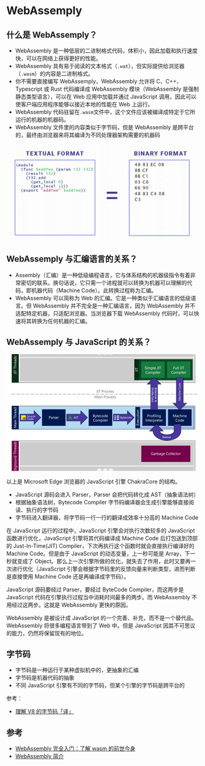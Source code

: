 # WebAssemply

## 什么是 WebAssemply？

- WebAssembly 是一种低层的二进制格式代码，体积小，因此加载和执行速度快，可以在网络上获得更好的性能。
- WebAssembly 具有易于阅读的文本格式（`.wat`），但实际提供给浏览器（`.wasm`）的内容是二进制格式。
- 你不需要直接编写 WebAssemply，WebAssembly 允许将 C、C++、Typescript 或 Rust 代码编译成 WebAssembly 模块（WebAssembly 是强制静态类型语言），可以在 Web 应用中加载并通过 JavaScript 调用，因此可以使客户端应用程序能够以接近本地的性能在 Web 上运行。
- WebAssembly 代码驻留在`.wasm`文件中，这个文件应该被编译成特定于它所运行的机器的机器码。
- WebAssembly 文件里的内容类似于字节码，但是 WebAssembly 是跨平台的，最终由浏览器来将其编译为不同处理器架构需要的机器码

![WebAssembly 的文本格式和二进制格式](./images/textual-and-binary-format.png)

## WebAssemply 与汇编语言的关系？

- Assembly（汇编）是一种低级编程语言，它与体系结构的机器级指令有着非常密切的联系。换句话说，它只需一个进程就可以转换为机器可以理解的代码，即机器代码（Machine Code）。此转换过程称为汇编。
- WebAssembly 可以简称为 Web 的汇编。它是一种类似于汇编语言的低级语言。但 WebAssembly 并不完全是一种汇编语言，因为 WebAssembly 并不适配特定机器，只适配浏览器。当浏览器下载 WebAssembly 代码时，可以快速将其转换为任何机器的汇编。

## WebAssemply 与 JavaScript 的关系？

![Microsoft Edge 浏览器的 JavaScript 引擎 ChakraCore 的结构](./images/javascript-engine-excute-process.png)

以上是 Microsoft Edge 浏览器的 JavaScript 引擎 ChakraCore 的结构。

- JavaScript 源码会进入 Parser，Parser 会把代码转化成 AST（抽象语法树）
- 根据抽象语法树，Bytecode Compiler 字节码编译器会生成引擎能够直接阅读、执行的字节码
- 字节码进入翻译器，将字节码一行一行的翻译成效率十分高的 Machine Code

在 JavaScript 运行的过程中，JavaScript 引擎会对执行次数较多的 JavaScript 函数进行优化，JavaScript 引擎将其代码编译成 Machine Code 后打包送到顶部的 Just-In-Time(JIT) Compiler，下次再执行这个函数时就会直接执行编译好的 Machine Code。但是由于 JavaScript 的动态变量，上一秒可能是 Array，下一秒就变成了 Object。那么上一次引擎所做的优化，就失去了作用，此时又要再一次进行优化（JavaScript 引擎会根据字节码里的反馈向量来判断类型，进而判断是直接使用 Machine Code 还是再编译成字节码）。

JavaScript 源码要经过 Parser，要经过 ByteCode Compiler，而这两步是 JavaScript 代码在引擎执行过程当中消耗时间最多的两步。而 WebAssembly 不用经过这两步。这就是 WebAssembly 更快的原因。

WebAssembly 是被设计成 JavaScript 的一个完善、补充，而不是一个替代品。WebAssembly 将很多编程语言带到了 Web 中。但是 JavaScript 因其不可思议的能力，仍然将保留现有的地位。

## 字节码

- 字节码是一种运行于某种虚拟机中的，更抽象的汇编
- 字节码是机器代码的抽象
- 不同 JavaScript 引擎有不同的字节码，但某个引擎的字节码是跨平台的

参考：

- [理解 V8 的字节码「译」](https://zhuanlan.zhihu.com/p/28590489)


## 参考

- [WebAssembly 完全入门：了解 wasm 的前世今身](https://www.infoq.cn/article/lwlcldgjyc7lye95ewl8)
- [WebAssembly 简介](https://zhuanlan.zhihu.com/p/42718990)
